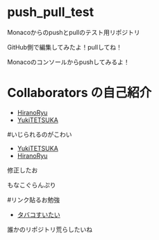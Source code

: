 # push_pull_test

Monacoからのpushとpullのテスト用リポジトリ

GitHub側で編集してみたよ！pullしてね！

Monacoのコンソールからpushしてみるよ！

# Collaborators の自己紹介
- [HiranoRyu]()
- [YukiTETSUKA]()

#いじられるのがこわい
- [YukiTETSUKA]()
- [HiranoRyu]()

修正したお

もなこぐらんぷり

#リンク貼るお勉強
- [タバコすいたい](http://www.tabako-sakuranbo.co.jp/goods/goods-1020.php)

誰かのリポジトリ荒らしたいね